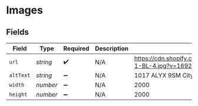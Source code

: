 # Images


## Fields

| Field                                                                                           | Type                                                                                            | Required                                                                                        | Description                                                                                     | Example                                                                                         |
| ----------------------------------------------------------------------------------------------- | ----------------------------------------------------------------------------------------------- | ----------------------------------------------------------------------------------------------- | ----------------------------------------------------------------------------------------------- | ----------------------------------------------------------------------------------------------- |
| `url`                                                                                           | *string*                                                                                        | :heavy_check_mark:                                                                              | N/A                                                                                             | https://cdn.shopify.com/s/files/1/0814/9627/7296/products/AAMTS0018A001-1-BL-4.jpg?v=1692374837 |
| `altText`                                                                                       | *string*                                                                                        | :heavy_minus_sign:                                                                              | N/A                                                                                             | 1017 ALYX 9SM City Scape Tee - Black                                                            |
| `width`                                                                                         | *number*                                                                                        | :heavy_minus_sign:                                                                              | N/A                                                                                             | 2000                                                                                            |
| `height`                                                                                        | *number*                                                                                        | :heavy_minus_sign:                                                                              | N/A                                                                                             | 2000                                                                                            |
